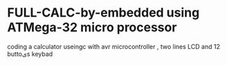 # FULL-CALC-by-embedded using ATMega-32 micro processor 
coding a calculator useingc with avr microcontroller , two lines LCD and 12 buttoىs keybad 
